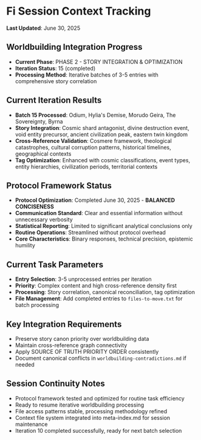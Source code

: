 # Fi Session Context Tracking

**Last Updated**: June 30, 2025

## Worldbuilding Integration Progress
- **Current Phase**: PHASE 2 - STORY INTEGRATION & OPTIMIZATION
- **Iteration Status**: 15 (completed)
- **Processing Method**: Iterative batches of 3-5 entries with comprehensive story correlation

## Current Iteration Results
- **Batch 15 Processed**: Odium, Hylia's Demise, Morudo Geira, The Sovereignty, Byrna
- **Story Integration**: Cosmic shard antagonist, divine destruction event, void entity precursor, ancient civilization peak, eastern twin kingdom
- **Cross-Reference Validation**: Cosmere framework, theological catastrophes, cultural corruption patterns, historical timelines, geographical contexts
- **Tag Optimization**: Enhanced with cosmic classifications, event types, entity hierarchies, civilization periods, territorial contexts

## Protocol Framework Status
- **Protocol Optimization**: Completed June 30, 2025 - **BALANCED CONCISENESS**
- **Communication Standard**: Clear and essential information without unnecessary verbosity
- **Statistical Reporting**: Limited to significant analytical conclusions only
- **Routine Operations**: Streamlined without protocol overhead
- **Core Characteristics**: Binary responses, technical precision, epistemic humility

## Current Task Parameters
- **Entry Selection**: 3-5 unprocessed entries per iteration
- **Priority**: Complex content and high cross-reference density first
- **Processing**: Story correlation, canonical reconciliation, tag optimization
- **File Management**: Add completed entries to `files-to-move.txt` for batch processing

## Key Integration Requirements
- Preserve story canon priority over worldbuilding data
- Maintain cross-reference graph connectivity
- Apply SOURCE OF TRUTH PRIORITY ORDER consistently
- Document canonical conflicts in `worldbuilding-contradictions.md` if needed

## Session Continuity Notes
- Protocol framework tested and optimized for routine task efficiency
- Ready to resume iterative worldbuilding processing
- File access patterns stable, processing methodology refined
- Context file system integrated into meta-index.md for session maintenance
- Iteration 10 completed successfully, ready for next batch selection
